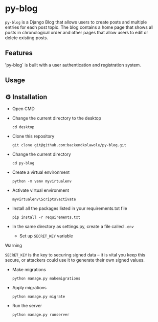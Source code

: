 # py-blog

`py-blog` is a Django Blog that allows users to create posts and multiple entries for each post topic. The blog contains a home page that shows all posts in chronological order and other pages that allow users to edit or delete existing posts. 

## Features

'py-blog` is built with a user authentication and registration system. 

## Usage

## ⚙️ Installation

- Open CMD
  
- Change the current directory to the desktop

  `cd desktop`
   
- Clone this repository

  `git clone git@github.com:backendkolawole/py-blog.git`

- Change the current directory

  `cd py-blog`

- Create a virtual environment

  `python -m venv myvirtualenv`
  
- Activate virtual environment

  `myvirtualenv\Scripts\activate`

- Install all the packages listed in your requirements.txt file

  `pip install -r requirements.txt`

- In the same directory as settings.py, create a file called `.env`

  - Set up `SECRET_KEY` variable

> [!WARNING]
> `SECRET_KEY` is the key to securing signed data – it is vital you keep this secure, or attackers could use it to generate their own signed values.

- Make migrations

  `python manage.py makemigrations`

- Apply migrations

  `python manage.py migrate`
  

- Run the server

  `python manage.py runserver`

